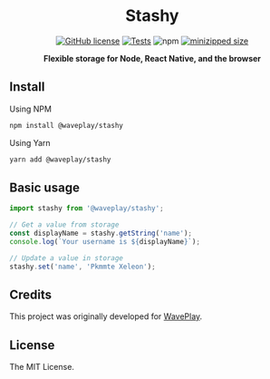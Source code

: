 <h1 align="center">Stashy</h1>

<div align="center">

[![GitHub license](https://img.shields.io/github/license/Wave-Play/stashy?style=flat)](https://github.com/Wave-Play/stashy/blob/main/LICENSE) [![Tests](https://github.com/Wave-Play/stashy/workflows/CI/badge.svg)](https://github.com/Wave-Play/stashy/actions) ![npm](https://img.shields.io/npm/v/@waveplay/stashy) [![minizipped size](https://badgen.net/bundlephobia/minzip/@waveplay/stashy)](https://bundlephobia.com/result?p=@waveplay/stashy)

**Flexible storage for Node, React Native, and the browser**

</div>

## Install

Using NPM

```bash
npm install @waveplay/stashy
```

Using Yarn

```bash
yarn add @waveplay/stashy
```

## Basic usage

```ts
import stashy from '@waveplay/stashy';

// Get a value from storage
const displayName = stashy.getString('name');
console.log(`Your username is ${displayName}`);

// Update a value in storage
stashy.set('name', 'Pkmmte Xeleon');
```

## Credits

This project was originally developed for [WavePlay](https://waveplay.com).

## License

The MIT License.
